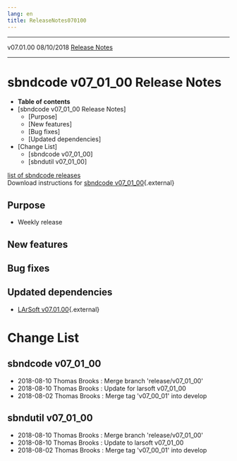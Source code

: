 ```yaml
---
lang: en
title: ReleaseNotes070100
---
```


  ----------- ------------ -- -- ------------------------------------------------------
  v07.01.00   08/10/2018         [Release Notes](ReleaseNotes070100.html)
  ----------- ------------ -- -- ------------------------------------------------------



sbndcode v07\_01\_00 Release Notes
======================================================================================

-   **Table of contents**
-   [sbndcode v07\_01\_00 Release
    Notes]
    -   [Purpose]
    -   [New features]
    -   [Bug fixes]
    -   [Updated dependencies]
-   [Change List]
    -   [sbndcode v07\_01\_00]
    -   [sbndutil v07\_01\_00]

[list of sbndcode
releases](List_of_SBND_code_releases.html)\
Download instructions for [sbndcode
v07\_01\_00](http://scisoft.fnal.gov/scisoft/bundles/sbnd/v07_01_00/sbndcode-v07_01_00.html){.external}



Purpose
----------------------------------

-   Weekly release



New features
--------------------------------------------



Bug fixes
--------------------------------------



Updated dependencies
------------------------------------------------------------

-   [LArSoft
    v07.01.00](https://cdcvs.fnal.gov/redmine/projects/larsoft/wiki/ReleaseNotes070100){.external}



Change List
==========================================



sbndcode v07\_01\_00
----------------------------------------------------------

-   2018-08-10 Thomas Brooks : Merge branch \'release/v07\_01\_00\'
-   2018-08-10 Thomas Brooks : Update for larsoft v07\_01\_00
-   2018-08-02 Thomas Brooks : Merge tag \'v07\_00\_01\' into develop



sbndutil v07\_01\_00
----------------------------------------------------------

-   2018-08-10 Thomas Brooks : Merge branch \'release/v07\_01\_00\'
-   2018-08-10 Thomas Brooks : Update to larsoft v07\_01\_00
-   2018-08-02 Thomas Brooks : Merge tag \'v07\_00\_01\' into develop
